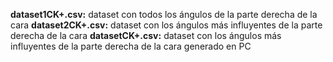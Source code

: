 **dataset1CK+.csv:** dataset con todos los ángulos de la parte derecha de la cara
**dataset2CK+.csv:** dataset con los ángulos más influyentes de la parte derecha de la cara
**datasetCK+.csv:** dataset con los ángulos más influyentes de la parte derecha de la cara generado en PC